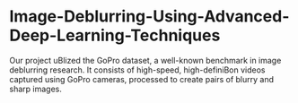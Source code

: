 # Image-Deblurring-Using-Advanced-Deep-Learning-Techniques
Our project uBlized the GoPro dataset, a well-known benchmark in image deblurring research. It consists of high-speed, high-definiBon videos captured using GoPro cameras, processed to create pairs of blurry and sharp images.
